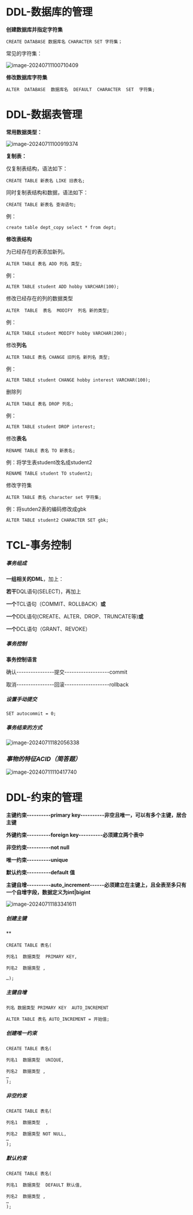 # DDL-数据库的管理

**创建数据库并指定字符集**

```mysql
CREATE DATABASE 数据库名 CHARACTER SET 字符集；
```

常见的字符集：

![image-20240711100710409](C:\Users\Administrator\AppData\Roaming\Typora\typora-user-images\image-20240711100710409.png)

**修改数据库字符集**

```mysql
ALTER  DATABASE  数据库名  DEFAULT  CHARACTER  SET  字符集;
```

# DDL-数据表管理

**常用数据类型：**

![image-20240711100919374](C:\Users\Administrator\AppData\Roaming\Typora\typora-user-images\image-20240711100919374.png)

**复制表：**

仅复制表结构，语法如下：

```mysql
CREATE TABLE 新表名 LIKE 旧表名;
```

同时复制表结构和数据，语法如下：

```mysql
CREATE TABLE 新表名 查询语句;
```

例：

```mysql
create table dept_copy select * from dept;
```

**修改表结构**

为已经存在的表添加新列。

```mysql
ALTER TABLE 表名 ADD 列名 类型;
```

例：

```mysql
ALTER TABLE student ADD hobby VARCHAR(100);
```

修改已经存在的列的数据类型

```mysql
ALTER  TABLE  表名  MODIFY  列名 新的类型;
```

例：

```mysql
ALTER TABLE student MODIFY hobby VARCHAR(200);  
```

修改**列名**

```mysql
ALTER TABLE 表名 CHANGE 旧列名 新列名 类型;
```

例：

```mysql
ALTER TABLE student CHANGE hobby interest VARCHAR(100);
```

删除列

```mysql
ALTER TABLE 表名 DROP 列名;
```

例：

```mysql
ALTER TABLE student DROP interest;
```

修改**表名**

```mysql
RENAME TABLE 表名 TO 新表名;
```

例：将学生表student改名成student2

```mysql
RENAME TABLE student TO student2;
```

修改字符集

```mysql
ALTER TABLE 表名 character set 字符集;
```

例：将sutden2表的编码修改成gbk 

```mysql
ALTER TABLE student2 CHARACTER SET gbk;
```

# TCL-事务控制

##### **事务组成**

**一组相关的DML**，加上：

**若干**DQL语句(SELECT)，再加上

**一个**TCL语句（COMMIT、ROLLBACK）**或**

**一个**DDL语句(CREATE、ALTER、DROP、TRUNCATE等)**或**

**一个**DCL语句（GRANT、REVOKE）

##### 事务控制

**事务控制语言**

确认----------------提交-------------------commit

取消----------------回滚-------------------rollback

##### 设置手动提交

```mysql
SET autocommit = 0;
```

##### 事务结束的方式

![image-20240711182056338](C:\Users\Administrator\AppData\Roaming\Typora\typora-user-images\image-20240711182056338.png)



### ***事物的特征ACID（简答题）***

![image-20240711110417740](C:\Users\Administrator\AppData\Roaming\Typora\typora-user-images\image-20240711110417740.png)

# DDL-约束的管理

**主键约束----------primary key----------非空且唯一，可以有多个主键，居合主键**

**外键约束----------foreign key----------必须建立两个表中**

**非空约束----------not null**

**唯一约束----------unique**

**默认约束----------default 值**

**主键自增----------auto_increment------必须建立在主键上，且全表至多只有一个自增字段，数据定义为int|bigint**

![image-20240711183341611](C:\Users\Administrator\AppData\Roaming\Typora\typora-user-images\image-20240711183341611.png)

##### 创建主键

**

```mysql
CREATE TABLE 表名(

列名1  数据类型  PRIMARY KEY,

列名2  数据类型 ,

…);
```

##### 主键自增

```mysql
列名 数据类型 PRIMARY KEY  AUTO_INCREMENT
```

```mysql
ALTER TABLE 表名 AUTO_INCREMENT = 开始值;
```

##### 创建唯一约束

```mysql
CREATE TABLE 表名(

列名1  数据类型  UNIQUE,

列名2  数据类型 ,
…
);
```

##### 非空约束

```mysql
CREATE TABLE 表名(

列名1  数据类型  ,

列名2  数据类型 NOT NULL,
…
);
```

##### 默认约束

```mysql
CREATE TABLE 表名(

列名1  数据类型  DEFAULT 默认值,

列名2  数据类型 ,
…
);
```

